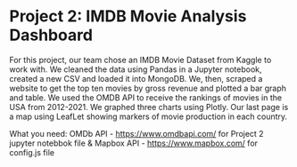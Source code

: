 # Project 2: IMDB Movie Analysis Dashboard

For this project, our team chose an IMDB Movie Dataset from Kaggle to work with. We cleaned the data using Pandas in a Jupyter notebook, created a new CSV and loaded it into MongoDB. We, then, scraped a website to get the top ten  movies by gross revenue and plotted a bar graph and table. We used the OMDB API to receive the rankings of movies in the USA from 2012-2021. We graphed three charts using Plotly. Our last page is a map using LeafLet showing markers of movie production in each country. 

What you need:
OMDb API - https://www.omdbapi.com/ for Project 2 jupyter notebbok file &
Mapbox API - https://www.mapbox.com/ for config.js file
